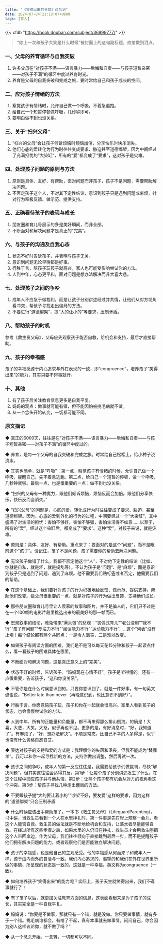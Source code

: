 ```yaml
---
title: "《笑得出来的养育》读后记"
date: 2024-07-04T21:10:07+0800
tags: [育人]
---
```


{{< cfdb "https://book.douban.com/subject/36899777/" >}}

> “你上一次和孩子大笑是什么时候”被封面上的这句副标题，直接戳到泪点。

### 一、父母的养育循环与自我突破

1. 许多父母在“对孩子不满——语言暴力——后悔和自责——与孩子短暂亲密——对孩子不满”的循环中度过养育时光。
2. 养育是父母的自我突破和完成之旅，要时常给自己和孩子成长的空间。

<!--more-->

### 二、应对孩子情绪的方法

1. 察觉孩子有情绪时，允许自己做一个呼吸，不着急逃跑。
2. 给自己一个短暂停顿做呼吸，几秒钟即可。
3. 要明白做不到也没关系。

### 三、关于“扫兴父母”

1. “扫兴的父母”会让孩子倾诉烦恼时烦恼加倍，分享快乐时快乐消失。
2. 他们心底的爱转化为行为时往往变成要求、胁迫甚至道德绑架，因为中间经过了充满担忧的“大染缸”，所有的“爱”都变成了“要求”，这对孩子是灾难。

### 四、处理孩子问题的原则与方法

1. 原则是具体、友好、有帮助，面对问题而非孩子，孩子不是问题，需要帮助解决问题。
2. 不否定孩子这个人，不对其下定性结论，意识到孩子只是遇到问题或麻烦，针对行为积极反馈、做示范、提供支持。

### 五、正确看待孩子的表现与成长

1. 朋友圈和育儿号展示的多是美好瞬间，而非全部。
2. 不断面对和解决问题才是真正的“完美”。

### 六、与孩子的沟通及自我心态

1. 状态不好时告诉孩子，并表明与孩子无关。
2. 意识到问题无论早晚都是好事。
3. 行胜于言，陪孩子玩孩子就高兴，家人也可能受影响尝试你的方法。
4. 人到中年，心态更平和，面对问题是想办法解决而非大喜大悲。

### 七、处理孩子之间的争吵

1. 成年人不应急于做裁判，而是让孩子分别讲述经过并共情，让他们从对方视角看冲突，帮孩子寻找走出僵局的方法。
2. 不要进行“道德绑架”，提“大的让小的”等要求，压制矛盾。

### 八、帮助孩子的时机

参考《救生员父母》，父母应先观察孩子能否自救，给机会和支持，最后才直接帮助。

### 九、孩子的幸福感

孩子的幸福感源于内心追求与外在表现的一致，即“congruence”，培养孩子“笑得出来”的能力，其实只要不碍事就行。

### 十、其他

1. 有了孩子后关注教育信息更多是自我平复。
2. 妈妈的观点：做事就可能有错，但不能因怕被挑毛病就不做。
3. 从一个念头开始转变，一切都可能不同。

### 原文摘记

◆ 真正的6000天，往往是在“对孩子不满——语言暴力——后悔和自责——与孩子短暂亲密——对孩子不满”的循环中度过的。

◆ 养育，是每一个父母的自我突破和完成之旅。时常给自己松松土，给小种子浇浇水。

◆ 其实也简单，就是“呼吸”：第一点，察觉孩子有情绪的时候，允许自己做一个呼吸，提醒自己，先不着急逃跑。第二点，给自己一个短暂的停顿，做一个呼吸，几秒钟就够。最后一点，也是很重要的一点：做不到也没关系。

◆ “扫兴的父母有一种魔力，跟他们倾诉烦恼，烦恼反而会加倍。跟他们分享快乐，快乐反而会消失。”

◆ “扫兴父母”的问题是，心底的爱，转化成行为时往往变成了要求、胁迫，甚至道德绑架。因为，心底的爱到外化的行为的过程，中间要经过一个“大染缸”，其中盛满了对生活的担忧：害怕不够好，害怕不够强，害怕生活得不如意……以至于，所有的“爱”，经过这个染缸后，都变成了“要求”。这种“爱”，对孩子来说，就是灾难。

◆ 原则是：具体、友好、有帮助。重点来了：要面对的是这个“问题”，而不是眼前这个“孩子”。请记住，孩子不是问题，孩子需要你的帮助去解决问题。

◆ 无论孩子做错了什么，我都不否定他这个“人”，不对他下定性的结论（比如，你就是自私，就是坏，就是捣乱等）。不认为孩子是“问题”、是“麻烦”，而是意识到孩子只是遇到了问题、遇到了麻烦。他不需要我们贴标签或者否定，他需要我们的帮助。

◆ 在这个基础上，我们要针对孩子的行为积极地给反馈、做示范、提供支持，帮助他们改变。做父母很重要的一点，就是对孩子的行为做出反馈，支持他们成长。

◆ 那些朋友圈和育儿号里让人羡慕的故事和图片，并不是骗人的，它们只不过是在一个100帧的电影片段里挑选出来的最美好的那一帧而已。

◆ 宏观叙事的结论，难免带来“满头包”的悲观：“丧偶式育儿”“老公没用”“我不行”“孩子有问题”“专注力不行”“阅读能力不行”“运动能力不行”……这个“列表”没有止境！每个结论都有两个共同点：一是令人沮丧，二是难以改变。

◆ 如果孩子有阅读方面的困难，我们是不是可以每天花15分钟和孩子一起读点什么，看一看孩子的困难具体在哪里。

◆ 不断面对和解决问题，这是真正意义上的“完美”。

◆ 状态不好的时候，告诉孩子，“妈妈现在心情不好”。孩子是听得懂的。还有一点很重要，告诉孩子，“这和你没关系”。

◆ 不管你是在什么时候意识到的，只要你意识到了，就是一件好事。有一句英文谚语说，“Better late than never（再晚意识到，也比意识不到好）”。

◆ 行胜于言。你愿意陪孩子玩，孩子和你在一起就会很高兴。家里人看到孩子的状态，也会慢慢尝试你的方法。

◆ 人到中年，所有的正能量和负能量，都不再来得那么排山倒海。的确是！大喜，大悲，大笑，大怒，似乎再也不见。更多的是，有好消息时，“好，我知道了”。有麻烦了，“好，想办法解决”。不顺是常态，比自己不幸的人多得是，似乎也没有什么资格自怨自艾。

◆ 表达对孩子的支持和爱的方式是：我理解你的失落和沮丧，但我不能成为“替罪羊”。我可以和你一起寻找新的方法，支持你做出调整，然后再试一次。

◆ 孩子之间的争吵，成年人的第一反应往往是，我需要给孩子们做裁判，尽快“解决问题”。但其实这往往会适得其反。第1步：让每个孩子分别讲述发生了什么，在这个过程中回应孩子并与他共情。第2步：让两个孩子都有机会从对方的视角看这个冲突。第3步：帮孩子寻找几种走出僵局的方法。

◆ 不要跟孩子提“大的要让着小的”“吵架不好，要友爱”这样的要求，因为这样的“道德绑架”只会压制矛盾

◆ 什么时候应该出手帮助孩子。一本书《救生员父母》（LifeguardParenting）。书中讲，当救生员看到一个人在水里挣扎时，第一件事是先在岸上观察一会儿，看这个人能否自救。救生员的做法就是不断地给机会和支持，让落水者尽量能够自救。在经过所有这些步骤之后，如果水里的人仍旧在挣扎，救生员才会用救生圈把这个人带回岸边。作为父母，我们往往倾向于直接跳到最后一步，而不是提醒孩子他们拥有解决问题的能力，或者观察他们是否能独立解决问题。

◆ 孩子的幸福感，也是他自己的主观感受。他的幸福感从何而来？和成年人一样，源于由内而外的自洽与一致。我们内心追求的、渴望的和我们在外在世界里所做的事情、所呈现的状态是一致的，这就是一种幸福。英文称为congruence（一致）。

◆ 如何培养孩子“笑得出来”的能力呢？实际上，孩子天生就笑得出来，我们不碍事就行了！

◆ 有了孩子以后，就更加关注教育方面的信息，这表面看起来是为了孩子的成长，其实完全是一种自我平复。

◆ 妈妈说：“你要是不做事，那就只有一个错，就是没做。你只要做事情，就有多于一个错。挑毛病谁都会，有啥了不起，真有本事就去做事情。问问自己，你会因为别人这样议论你，就不做了吗？”

◆ 从一个念头开始。一念转，一切都可以不同。